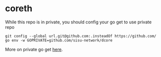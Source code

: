 # coreth

While this repo is in private, you should config your go get to use private repo

```
git config --global url.git@github.com:.insteadOf https://github.com/
go env -w GOPRIVATE=github.com/sisu-network/dcore
```

More on private go get [here](https://stackoverflow.com/a/27501039).
